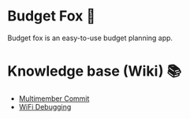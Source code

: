 # Budget Fox 🦊
Budget fox is an easy-to-use budget planning app.

# Knowledge base (Wiki) 📚
- [Multimember Commit](https://github.com/EP1210/Budget_Fox/wiki/Multimember-Commits)
- [WiFi Debugging](https://github.com/EP1210/Budget_Fox/wiki/WiFi%E2%80%90Debugging-Mac--%E2%80%90%E2%80%90--Android)

